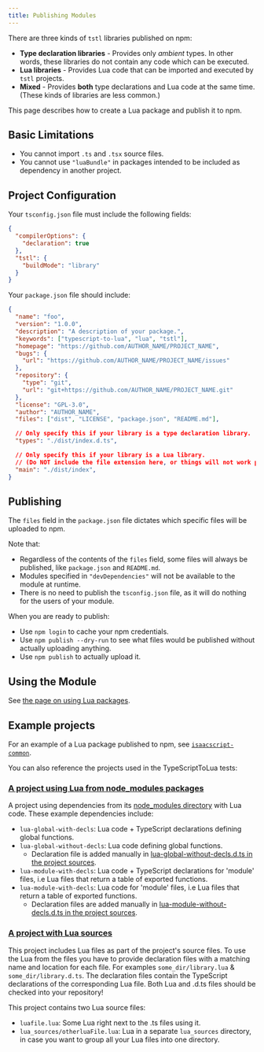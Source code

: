 ```yaml
---
title: Publishing Modules
---
```


There are three kinds of `tstl` libraries published on npm:

- **Type declaration libraries** - Provides only _ambient_ types. In other words, these libraries do not contain any code which can be executed.
- **Lua libraries** - Provides Lua code that can be imported and executed by `tstl` projects.
- **Mixed** - Provides **both** type declarations and Lua code at the same time. (These kinds of libraries are less common.)

This page describes how to create a Lua package and publish it to npm.

## Basic Limitations

- You cannot import `.ts` and `.tsx` source files.
- You cannot use `"luaBundle"` in packages intended to be included as dependency in another project.

## Project Configuration

Your `tsconfig.json` file must include the following fields:

```json title=tsconfig.json
{
  "compilerOptions": {
    "declaration": true
  },
  "tstl": {
    "buildMode": "library"
  }
}
```

Your `package.json` file should include:

```json title=package.json
{
  "name": "foo",
  "version": "1.0.0",
  "description": "A description of your package.",
  "keywords": ["typescript-to-lua", "lua", "tstl"],
  "homepage": "https://github.com/AUTHOR_NAME/PROJECT_NAME",
  "bugs": {
    "url": "https://github.com/AUTHOR_NAME/PROJECT_NAME/issues"
  },
  "repository": {
    "type": "git",
    "url": "git+https://github.com/AUTHOR_NAME/PROJECT_NAME.git"
  },
  "license": "GPL-3.0",
  "author": "AUTHOR_NAME",
  "files": ["dist", "LICENSE", "package.json", "README.md"],

  // Only specify this if your library is a type declaration library.
  "types": "./dist/index.d.ts",

  // Only specify this if your library is a Lua library.
  // (Do NOT include the file extension here, or things will not work properly.)
  "main": "./dist/index", 
}
```

## Publishing

The `files` field in the `package.json` file dictates which specific files will be uploaded to npm.

Note that:

- Regardless of the contents of the `files` field, some files will always be published, like `package.json` and `README.md`.
- Modules specified in `"devDependencies"` will not be available to the module at runtime.
- There is no need to publish the `tsconfig.json` file, as it will do nothing for the users of your module.

When you are ready to publish:

- Use `npm login` to cache your npm credentials.
- Use `npm publish --dry-run` to see what files would be published without actually uploading anything.
- Use `npm publish` to actually upload it.

## Using the Module

See [the page on using Lua packages](external-code.md#using-lua-packages).

## Example projects

For an example of a Lua package published to npm, see [`isaacscript-common`](https://github.com/IsaacScript/isaacscript/tree/main/packages/isaacscript-common).

You can also reference the projects used in the TypeScriptToLua tests:

### [A project using Lua from node_modules packages](https://github.com/TypeScriptToLua/TypeScriptToLua/tree/master/test/transpile/module-resolution/project-with-node-modules)

A project using dependencies from its [node_modules directory](https://github.com/TypeScriptToLua/TypeScriptToLua/tree/master/test/transpile/module-resolution/project-with-node-modules/node_modules) with Lua code. These example dependencies include:

- `lua-global-with-decls`: Lua code + TypeScript declarations defining global functions.
- `lua-global-without-decls`: Lua code defining global functions.
  - Declaration file is added manually in [lua-global-without-decls.d.ts in the project sources](https://github.com/TypeScriptToLua/TypeScriptToLua/tree/master/test/transpile/module-resolution/project-with-node-modules).
- `lua-module-with-decls`: Lua code + TypeScript declarations for 'module' files, i.e Lua files that return a table of exported functions.
- `lua-module-with-decls`: Lua code for 'module' files, i.e Lua files that return a table of exported functions.
  - Declaration files are added manually in [lua-module-without-decls.d.ts in the project sources](https://github.com/TypeScriptToLua/TypeScriptToLua/tree/master/test/transpile/module-resolution/project-with-node-modules).

### [A project with Lua sources](https://github.com/TypeScriptToLua/TypeScriptToLua/tree/master/test/transpile/module-resolution/project-with-lua-sources)

This project includes Lua files as part of the project's source files. To use the Lua from the files you have to provide declaration files with a matching name and location for each file. For examples `some_dir/library.lua` & `some_dir/library.d.ts`. The declaration files contain the TypeScript declarations of the corresponding Lua file. Both Lua and .d.ts files should be checked into your repository!

This project contains two Lua source files:

- `luafile.lua`: Some Lua right next to the .ts files using it.
- `lua_sources/otherluaFile.lua`: Lua in a separate `lua_sources` directory, in case you want to group all your Lua files into one directory.

